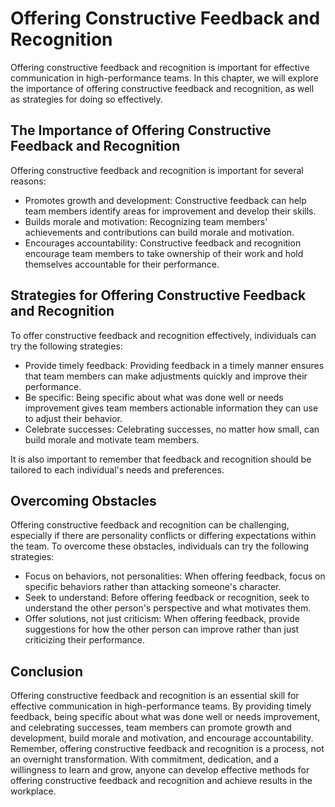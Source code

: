 # Offering Constructive Feedback and Recognition

Offering constructive feedback and recognition is important for effective communication in high-performance teams. In this chapter, we will explore the importance of offering constructive feedback and recognition, as well as strategies for doing so effectively.

The Importance of Offering Constructive Feedback and Recognition
----------------------------------------------------------------

Offering constructive feedback and recognition is important for several reasons:

* Promotes growth and development: Constructive feedback can help team members identify areas for improvement and develop their skills.
* Builds morale and motivation: Recognizing team members' achievements and contributions can build morale and motivation.
* Encourages accountability: Constructive feedback and recognition encourage team members to take ownership of their work and hold themselves accountable for their performance.

Strategies for Offering Constructive Feedback and Recognition
-------------------------------------------------------------

To offer constructive feedback and recognition effectively, individuals can try the following strategies:

* Provide timely feedback: Providing feedback in a timely manner ensures that team members can make adjustments quickly and improve their performance.
* Be specific: Being specific about what was done well or needs improvement gives team members actionable information they can use to adjust their behavior.
* Celebrate successes: Celebrating successes, no matter how small, can build morale and motivate team members.

It is also important to remember that feedback and recognition should be tailored to each individual's needs and preferences.

Overcoming Obstacles
--------------------

Offering constructive feedback and recognition can be challenging, especially if there are personality conflicts or differing expectations within the team. To overcome these obstacles, individuals can try the following strategies:

* Focus on behaviors, not personalities: When offering feedback, focus on specific behaviors rather than attacking someone's character.
* Seek to understand: Before offering feedback or recognition, seek to understand the other person's perspective and what motivates them.
* Offer solutions, not just criticism: When offering feedback, provide suggestions for how the other person can improve rather than just criticizing their performance.

Conclusion
----------

Offering constructive feedback and recognition is an essential skill for effective communication in high-performance teams. By providing timely feedback, being specific about what was done well or needs improvement, and celebrating successes, team members can promote growth and development, build morale and motivation, and encourage accountability. Remember, offering constructive feedback and recognition is a process, not an overnight transformation. With commitment, dedication, and a willingness to learn and grow, anyone can develop effective methods for offering constructive feedback and recognition and achieve results in the workplace.
